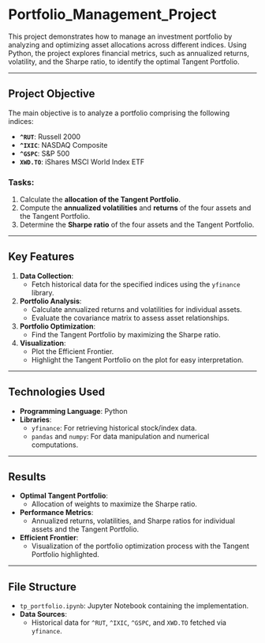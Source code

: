 # Portfolio_Management_Project

This project demonstrates how to manage an investment portfolio by analyzing and optimizing asset allocations across different indices. Using Python, the project explores financial metrics, such as annualized returns, volatility, and the Sharpe ratio, to identify the optimal Tangent Portfolio.

---

## **Project Objective**

The main objective is to analyze a portfolio comprising the following indices:
- **`^RUT`**: Russell 2000
- **`^IXIC`**: NASDAQ Composite
- **`^GSPC`**: S&P 500
- **`XWD.TO`**: iShares MSCI World Index ETF

### Tasks:
1. Calculate the **allocation of the Tangent Portfolio**.
2. Compute the **annualized volatilities** and **returns** of the four assets and the Tangent Portfolio.
3. Determine the **Sharpe ratio** of the four assets and the Tangent Portfolio.

---

## **Key Features**
1. **Data Collection**:
   - Fetch historical data for the specified indices using the `yfinance` library.
2. **Portfolio Analysis**:
   - Calculate annualized returns and volatilities for individual assets.
   - Evaluate the covariance matrix to assess asset relationships.
3. **Portfolio Optimization**:
   - Find the Tangent Portfolio by maximizing the Sharpe ratio.
4. **Visualization**:
   - Plot the Efficient Frontier.
   - Highlight the Tangent Portfolio on the plot for easy interpretation.

---

## **Technologies Used**
- **Programming Language**: Python
- **Libraries**:
  - `yfinance`: For retrieving historical stock/index data.
  - `pandas` and `numpy`: For data manipulation and numerical computations.

---

## **Results**
- **Optimal Tangent Portfolio**:
  - Allocation of weights to maximize the Sharpe ratio.
- **Performance Metrics**:
  - Annualized returns, volatilities, and Sharpe ratios for individual assets and the Tangent Portfolio.
- **Efficient Frontier**:
  - Visualization of the portfolio optimization process with the Tangent Portfolio highlighted.

---

## **File Structure**
- `tp_portfolio.ipynb`: Jupyter Notebook containing the implementation.
- **Data Sources**:
  - Historical data for `^RUT`, `^IXIC`, `^GSPC`, and `XWD.TO` fetched via `yfinance`.
